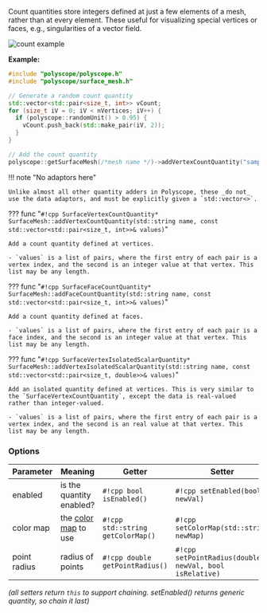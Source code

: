 Count quantities store integers defined at just a few elements of a mesh, rather than at every element.  These useful for visualizing special vertices or faces, e.g., singularities of a vector field.

![count example](/media/surface_count.jpg)

**Example:**
```cpp
#include "polyscope/polyscope.h"
#include "polyscope/surface_mesh.h"

// Generate a random count quantity
std::vector<std::pair<size_t, int>> vCount;
for (size_t iV = 0; iV < nVertices; iV++) {
  if (polyscope::randomUnit() > 0.95) {
    vCount.push_back(std::make_pair(iV, 2));
  } 
}

// Add the count quantity
polyscope::getSurfaceMesh(/*mesh name */)->addVertexCountQuantity("sample count", vCount);
```

!!! note "No adaptors here"

    Unlike almost all other quantity adders in Polyscope, these _do not_ use the data adaptors, and must be explicitly given a `std::vector<>`.


??? func "`#!cpp SurfaceVertexCountQuantity* SurfaceMesh::addVertexCountQuantity(std::string name, const std::vector<std::pair<size_t, int>>& values)`"

    Add a count quantity defined at vertices. 

    - `values` is a list of pairs, where the first entry of each pair is a vertex index, and the second is an integer value at that vertex. This list may be any length.

??? func "`#!cpp SurfaceFaceCountQuantity* SurfaceMesh::addFaceCountQuantity(std::string name, const std::vector<std::pair<size_t, int>>& values)`"

    Add a count quantity defined at faces.
    
    - `values` is a list of pairs, where the first entry of each pair is a face index, and the second is an integer value at that vertex. This list may be any length.

??? func "`#!cpp SurfaceVertexIsolatedScalarQuantity* SurfaceMesh::addVertexIsolatedScalarQuantity(std::string name, const std::vector<std::pair<size_t, double>>& values)`"

    Add an isolated quantity defined at vertices. This is very similar to the `SurfaceVertexCountQuantity`, except the data is real-valued rather than integer-valued.

    - `values` is a list of pairs, where the first entry of each pair is a vertex index, and the second is an real value at that vertex. This list may be any length.

### Options

**Parameter** | **Meaning** | **Getter** | **Setter** | **Persistent?**
--- | --- | --- | --- | ---
enabled | is the quantity enabled? | `#!cpp bool isEnabled()` | `#!cpp setEnabled(bool newVal)` | [yes](/basics/parameters/#persistent-values)
color map | the [color map](/features/color_maps) to use | `#!cpp std::string getColorMap()` | `#!cpp setColorMap(std::string newMap)` | [yes](/basics/parameters/#persistent-values)
point radius | radius of points | `#!cpp double getPointRadius()` | `#!cpp setPointRadius(double newVal, bool isRelative)` | [yes](/basics/parameters/#persistent-values)

_(all setters return `this` to support chaining. setEnabled() returns generic quantity, so chain it last)_

